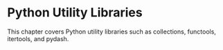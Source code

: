 # Python Utility Libraries
This chapter covers Python utility libraries such as collections, functools, itertools, and pydash. 